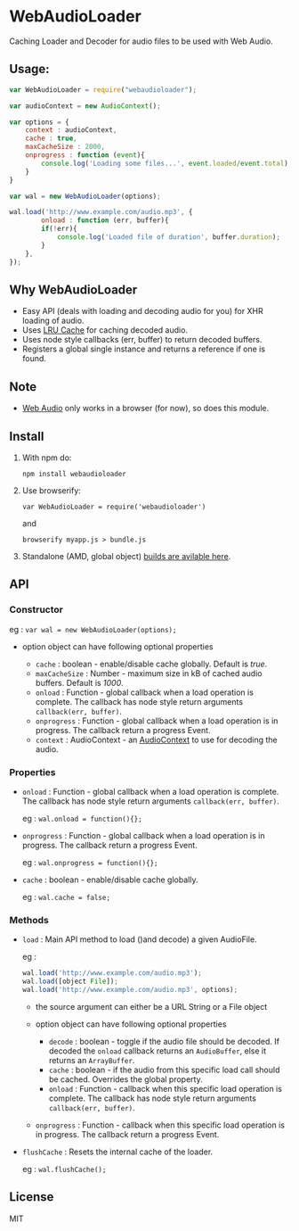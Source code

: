 WebAudioLoader
==============

Caching Loader and Decoder for audio files to be used with Web Audio.

## Usage:

```js
var WebAudioLoader = require("webaudioloader");

var audioContext = new AudioContext();

var options = {
	context : audioContext,
	cache : true,
	maxCacheSize : 2000,
	onprogress : function (event){
		console.log('Loading some files...', event.loaded/event.total);
	}
}

var wal = new WebAudioLoader(options);

wal.load('http://www.example.com/audio.mp3', {
		onload : function (err, buffer){
		if(!err){
			console.log('Loaded file of duration', buffer.duration);
		}
	},
});


```

## Why WebAudioLoader

- Easy API (deals with loading and decoding audio for you) for XHR loading of audio.
- Uses [LRU Cache](https://www.npmjs.com/package/lru-cache) for caching decoded audio.
- Uses node style callbacks (err, buffer) to return decoded buffers.
- Registers a global single instance and returns a reference if one is found.

## Note

- [Web Audio](http://webaudio.github.io/web-audio-api/) only works in a browser (for now), so does this module.

## Install
1. With npm do:

	`npm install webaudioloader`

2. Use browserify:

	`var WebAudioLoader = require('webaudioloader')`

	and

	`browserify myapp.js > bundle.js`

3. Standalone (AMD, global object) [builds are avilable here](https://github.com/notthetup/webaudioloader/tree/master/dist).



## API

### Constructor

eg : `var wal = new WebAudioLoader(options);`

- option object can have following optional properties

	- `cache` : boolean - enable/disable cache globally. Default is _true_.
	- `maxCacheSize` : Number - maximum size in kB of cached audio buffers. Default is _1000_.
	- `onload` : Function - global callback when a load operation is complete. The callback has node style return arguments `callback(err, buffer)`.
	- `onprogress` : Function - global callback when a load operation is in progress. The callback return a progress Event.
	- `context` : AudioContext - an [AudioContext](http://webaudio.github.io/web-audio-api/#the-audiocontext-interface) to use for decoding the audio.


### Properties

- `onload` : Function - global callback when a load operation is complete. The callback has node style return arguments `callback(err, buffer)`.

	eg : `wal.onload = function(){};`

- `onprogress` : Function - global callback when a load operation is in progress. The callback return a progress Event.

	eg : `wal.onprogress = function(){};`

- `cache` : boolean - enable/disable cache globally.

	 eg : `wal.cache = false;`


### Methods

- `load` : Main API method to load ()and decode) a given AudioFile.

	eg :
	```js
	wal.load('http://www.example.com/audio.mp3');
	wal.load([object File]);
	wal.load('http://www.example.com/audio.mp3', options);
	```
	- the source argument can either be a URL String or a File object
	- option object can have following optional properties

		- `decode` : boolean - toggle if the audio file should be decoded. If decoded the `onload` callback returns an `AudioBuffer`, else it returns an `ArrayBuffer`.
		- `cache` : boolean - if the audio from this specific load call should be  cached. Overrides the global property.
		- `onload` : Function - callback when this specific load operation is complete. The callback has node style return arguments `callback(err, buffer)`.
	- `onprogress` : Function - callback when this specific load operation is in progress. The callback return a progress Event.

- `flushCache` : Resets the internal cache of the loader.

	eg : `wal.flushCache();`



## License

MIT
